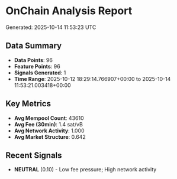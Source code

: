 # OnChain Analysis Report
Generated: 2025-10-14 11:53:23 UTC

## Data Summary
- **Data Points**: 96
- **Feature Points**: 96
- **Signals Generated**: 1
- **Time Range**: 2025-10-12 18:29:14.766907+00:00 to 2025-10-14 11:53:21.003418+00:00

## Key Metrics
- **Avg Mempool Count**: 43610
- **Avg Fee (30min)**: 1.4 sat/vB
- **Avg Network Activity**: 1.000
- **Avg Market Structure**: 0.642

## Recent Signals
- **NEUTRAL** (0.10) - Low fee pressure; High network activity
